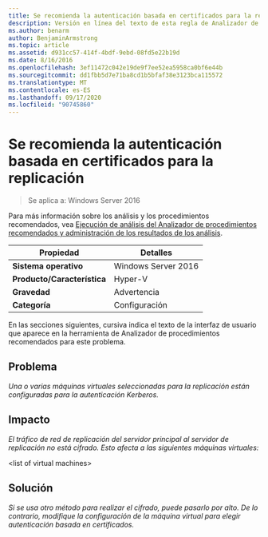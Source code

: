 ```yaml
---
title: Se recomienda la autenticación basada en certificados para la replicación
description: Versión en línea del texto de esta regla de Analizador de procedimientos recomendados.
ms.author: benarm
author: BenjaminArmstrong
ms.topic: article
ms.assetid: d931cc57-414f-4bdf-9ebd-08fd5e22b19d
ms.date: 8/16/2016
ms.openlocfilehash: 3ef11472c042e19de9f7ee52ea5958ca0bf6e44b
ms.sourcegitcommit: dd1fbb5d7e71ba8cd1b5bfaf38e3123bca115572
ms.translationtype: MT
ms.contentlocale: es-ES
ms.lasthandoff: 09/17/2020
ms.locfileid: "90745860"
---
```

# <a name="certificate-based-authentication-is-recommended-for-replication"></a>Se recomienda la autenticación basada en certificados para la replicación

>Se aplica a: Windows Server 2016

Para más información sobre los análisis y los procedimientos recomendados, vea [Ejecución de análisis del Analizador de procedimientos recomendados y administración de los resultados de los análisis](https://go.microsoft.com/fwlink/p/?LinkID=223177).

|Propiedad|Detalles|
|-|-|
|**Sistema operativo**|Windows Server 2016|
|**Producto/Característica**|Hyper-V|
|**Gravedad**|Advertencia|
|**Categoría**|Configuración|

En las secciones siguientes, cursiva indica el texto de la interfaz de usuario que aparece en la herramienta de Analizador de procedimientos recomendados para este problema.

## <a name="issue"></a>**Problema**
*Una o varias máquinas virtuales seleccionadas para la replicación están configuradas para la autenticación Kerberos.*

## <a name="impact"></a>**Impacto**
*El tráfico de red de replicación del servidor principal al servidor de replicación no está cifrado. Esto afecta a las siguientes máquinas virtuales:*

\<list of virtual machines>

## <a name="resolution"></a>**Solución**
*Si se usa otro método para realizar el cifrado, puede pasarlo por alto. De lo contrario, modifique la configuración de la máquina virtual para elegir autenticación basada en certificados.*



